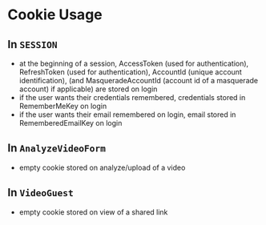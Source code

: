 # Cookie Usage

## In `SESSION`
- at the beginning of a session, AccessToken (used for authentication), RefreshToken (used for authentication), AccountId (unique account identification), (and MasqueradeAccountId (account id of a masquerade account) if applicable) are stored on login
- if the user wants their credentials remembered, credentials stored in RememberMeKey on login
- if the user wants their email remembered on login, email stored in RememberedEmailKey on login

## In `AnalyzeVideoForm`
- empty cookie stored on analyze/upload of a video

## In `VideoGuest`
- empty cookie stored on view of a shared link